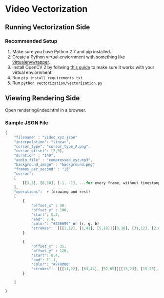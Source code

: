 # Video Vectorization

## Running Vectorization Side
### Recommended Setup
1. Make sure you have Python 2.7 and pip installed.
2. Create a Python virtual enviornment with something like [virtualenvwrapper](https://virtualenvwrapper.readthedocs.io/en/latest/).
3. Install OpenCV 2 by follwing [this guide](https://medium.com/@manuganji/installation-of-opencv-numpy-scipy-inside-a-virtualenv-bf4d82220313#.m6i6da6er) to make sure it works with your virtual enviornment.
3. Run `pip install requirements.txt`
4. Run `python vectorization/vectorization.py`

## Viewing Rendering Side
Open rendering/index.html in a browser.

### Sample JSON File

```javascript
{
    "filename" : "video_xyz.json"
    "interpolation": "linear",
    "cursor_type": "cursor_type_A.png",
    "cursor_offset": [5,5],
    "duration" : "140",
    "audio_file" : "compressed_xyz.mp3",
    "background_image" : "background.png"
    "frames_per_second" : "15"
    "cursor":
    [
        [[3,3], [8,10], [-1, -1], ...for every frame, without timestamps
    ],
    "operations":  + (drawing and rest)
    [
        {
            "offset_x" : 30,
            "offset_y" : 100,
            "start": 5.3,
            "end": 7.4,
            "color": "#336699" or (r, g, b)
            "strokes":  [[[1,12], [1,41], [5,18]][[3,16], [31,12], [2,8]][[7,112], [151,6], [1,11]] ...]
        }

        {
            "offset_x" : 35,
            "offset_y" : 120,
            "start": 8.4,
            "end": 11.1,
            "color": "#FF0000"
            "strokes":  [[[11,22], [63,44], [52,65]][[13,23], [15,25], [1,18]] ...]
        }

    ]

}
```
